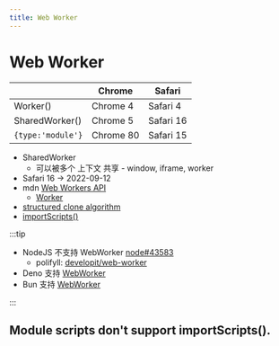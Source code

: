 ```yaml
---
title: Web Worker
---
```


# Web Worker

|                   | Chrome    | Safari    |
| ----------------- | --------- | --------- |
| Worker()          | Chrome 4  | Safari 4  |
| SharedWorker()    | Chrome 5  | Safari 16 |
| `{type:'module'}` | Chrome 80 | Safari 15 |

- SharedWorker
  - 可以被多个 上下文 共享 - window, iframe, worker
- Safari 16 -> 2022-09-12
- mdn [Web Workers API](https://developer.mozilla.org/en-US/docs/Web/API/Web_Workers_API)
  - [Worker](https://developer.mozilla.org/en-US/docs/Web/API/Worker/Worker)
- [structured clone algorithm](https://developer.mozilla.org/en-US/docs/Web/API/Web_Workers_API/Structured_clone_algorithm)
- [importScripts()](https://developer.mozilla.org/en-US/docs/Web/API/WorkerGlobalScope/importScripts)

:::tip

- NodeJS 不支持 WebWorker [node#43583](https://github.com/nodejs/node/issues/43583)
  - polifyll: [developit/web-worker](https://github.com/developit/web-worker)
- Deno 支持 [WebWorker](https://docs.deno.com/runtime/manual/runtime/workers#workers)
- Bun 支持 [WebWorker](https://bun.sh/docs/api/workers)

:::

## Module scripts don't support importScripts().
